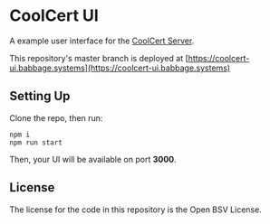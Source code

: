 # CoolCert UI

A example user interface for the [CoolCert Server](https://github.com/p2ppsr/coolcert).

This repository's master branch is deployed at [https://coolcert-ui.babbage.systems](https://coolcert-ui.babbage.systems)

## Setting Up

Clone the repo, then run:

```
npm i
npm run start
```

Then, your UI will be available on port **3000**.

## License

The license for the code in this repository is the Open BSV License.
